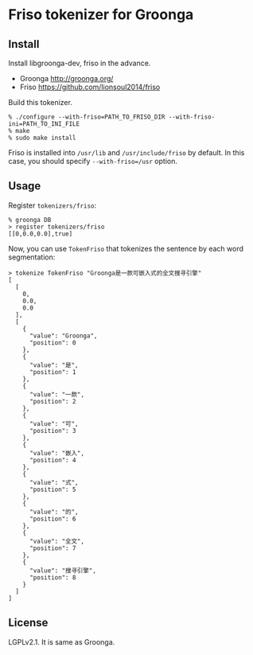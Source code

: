 # Friso tokenizer for Groonga

## Install

Install libgroonga-dev, friso in the advance.

* Groonga http://groonga.org/
* Friso https://github.com/lionsoul2014/friso

Build this tokenizer.

    % ./configure --with-friso=PATH_TO_FRISO_DIR --with-friso-ini=PATH_TO_INI_FILE
    % make
    % sudo make install

Friso is installed into `/usr/lib` and `/usr/include/friso` by default. In this case, you should specify `--with-friso=/usr` option.

## Usage

Register `tokenizers/friso`:

    % groonga DB
    > register tokenizers/friso
    [[0,0.0,0.0],true]

Now, you can use `TokenFriso` that tokenizes the sentence by each word segmentation:

    > tokenize TokenFriso "Groonga是一款可嵌入式的全文搜寻引擎"
    [
      [
        0,
        0.0,
        0.0
      ],
      [
        {
          "value": "Groonga",
          "position": 0
        },
        {
          "value": "是",
          "position": 1
        },
        {
          "value": "一款",
          "position": 2
        },
        {
          "value": "可",
          "position": 3
        },
        {
          "value": "嵌入",
          "position": 4
        },
        {
          "value": "式",
          "position": 5
        },
        {
          "value": "的",
          "position": 6
        },
        {
          "value": "全文",
          "position": 7
        },
        {
          "value": "搜寻引擎",
          "position": 8
        }
      ]
    ]
  
## License

LGPLv2.1. It is same as Groonga.
